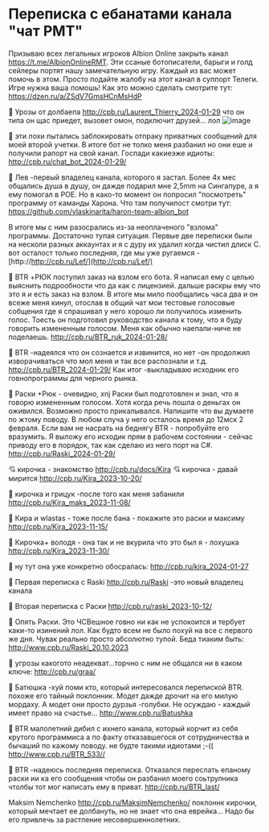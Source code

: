 # Переписка с ебанатами канала "чат РМТ"
Призываю всех легальных игроков Albion Online закрыть канал https://t.me/AlbionOnlineRMT. 
Эти ссаные ботописатели, барыги и голд сейлеры портят нашу замечательную игру. Каждый из вас может помочь в этом. Просто подайте жалобу на этот канал в суппорт Телеги. Игре нужна ваша помошь! 
Как это можно сделать смотрите тут: https://dzen.ru/a/ZSdV7GmsHCnMsHdP

:japanese_goblin: Урозы от долбаепа  http://cpb.ru/Laurent_Thierry_2024-01-29 что он типа он щас приедет, вызовет омон, подключит друзей... лол ![image](https://github.com/vlaskinarita/AlbionOnlineRMT/assets/120003563/78baee27-f3dc-4090-81a7-ffdb36c62d40)

:japanese_goblin: эти лохи пытались заблокировать отпраку приватных сообщений для моей второй учетки. В итоге бот не толко меня разбанил но они еше и получили рапорт на свой канал. Госпади какиеэже идиоты: http://cpb.ru/chat_bot_2024-01-29/
 
:japanese_goblin: Лев -первый владелец канала, которого я застал. Более 4х мес общались душа в душу, он дажде подарил мне 2,5mm на Сингапуре, а я ему помогал в POE. Но в како-то момент он попросил "посмотреть" программу от каманды Харона. Что там получилост смотри тут: https://github.com/vlaskinarita/haron-team-albion_bot 

В итоге мы с ним разосрались из-за неоплаченого "взлома" программы. Достаточно тупая ситуация. Первые две переписки были на несколи разных аккаунтах и я с дуру их удалил когда чистил длиск С. вот осталост только последняя, где мы уже ругаемся -    [http://http://cpb.ru/Lef/](http://cpb.ru/Lef/)

:japanese_goblin: BTR +РЮК поступил заказ на взлом его бота. Я написал ему с целью выяснить подрообности что да как с лицензией. дальше раскры ему что это я и есть заказ на взлом. В итоге мы мило пообщались часа два и он всеже меня кинул, отослав в общий чат мои тестовые голосовые собщения где я спрашивал у него хорошо ли получилось изменить голос. Тоесть он подготовил руководство канала к тому, что я буду говорить измененным голосом. Меня как обычно наепали-ниче не поделаешь. http://cpb.ru/BTR_ruk_2024-01-28/

:japanese_goblin: BTR -надеялся что он сознается и извинится, но нет  -он продолжил изворачиваться что мол меня и так все распознали и т.д. http://cpb.ru/BTR_2024-01-29/ Как итог -выкладываю исходник его говнопрограммы для черного рынка.

:japanese_goblin: Раски +Рюк - очевидно, xnj Раски был подготовлен и знал, что я говорю измененным голосом. Хотя когда речь пошла о деньгах он оживился. Возможно просто прикалывался. Напишите что вы думаете по жтому поводу. В любом случа у него осталось время до 12мск 2 февраля. Если вам не насрать на беднягу BTR - попробуйте его вразумить. Я выложу его исходик прям в рабочем состоянии - сейчас приводу его в порядок, так как сделаю из него порт на C#.  http://cpb.ru/Raski_2024-01-29/

💘 кирочка - знакомство  http://cpb.ru/docs/Kira
💘 кирочка - давай мирится  http://cpb.ru/Kira_2023-10-20/

:japanese_goblin: кирочка и грицук -после того как меня забанили  http://cpb.ru/Kira_maks_2023-11-08/

:japanese_goblin: Кира и wlastas - тоже после бана  - покажите это раски и максиму http://cpb.ru/Kira_2023-11-15/

:japanese_goblin: Кирочка+ володя - она так и не вкурила что это был я - лохушка http://cpb.ru/Kira_2023-11-30/ 

:japanese_goblin: ну тут она уже конкретно обосралась: http://cpb.ru/kira_2024-01-27


:japanese_goblin: Первая переписка с Raski  http://cpb.ru/Raski -это новый владелец канала

:japanese_goblin: Вторая переписка с Раски http://cpb.ru/raski_2023-10-12/

:japanese_goblin: Опять Раски. Это ЧСВешное говно ни как не успокоится и тербует каки-то изинений лол. Как будто  всем не было похуй на все с первого же дня. Чувак реально просто абсолютно тупой. Беда тиаким быть: http://www.cpb.ru/Raski_20.10.2023

:japanese_goblin: угрозы какогото неадекват...торчно с ним не общался  ни в каком ключе: http://cpb.ru/graa/

:japanese_goblin: Батюшка -хуй поми кто, который интересовался перепиской BTR. похоже его тайный поклонник. Модет дажде дрочит на его милую мордаху. А модет они просто дурзья -голубки. Не осуждаю - каждый имеет право на счастье... http://www.cpb.ru/Batushka

:japanese_goblin: BTR малолетний дибил с ихнего канала, который корчит из себя крутого программиса а по факту отказавшегося от сотрудничества и бычаший по кажому поводу. не будте такими идиотами ;-(( http://www.cpb.ru/BTR_533//

:japanese_goblin: BTR -надеюсь последняя переписка. Отказался переслать епаному раски ии ка его сообщения чтобы он разбанил моего соьтрулника чтолбы тот мог написать ему в приват. http://cpb.ru/BTR_last/

Maksim Nemchenko http://cpb.ru/MaksimNemchenko/ поклоннк кирочки, который мечтает ее долбануть, но не знает что она еврейка... Надо бы его привлечь за растление несовершеннолетних.
